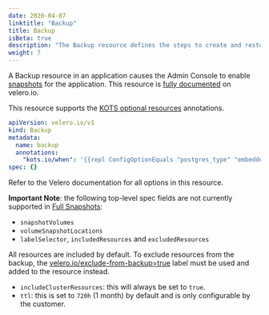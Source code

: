 ```yaml
---
date: 2020-04-07
linktitle: "Backup"
title: Backup
isBeta: true
description: "The Backup resource defines the steps to create and restore snapshots in the application"
weight: 7
---
```


A Backup resource in an application causes the Admin Console to enable [snapshots](/vendor/snapshots/overview/) for the application. 
This resource is [fully documented](https://velero.io/docs/v1.5/api-types/backup/) on velero.io.

This resource supports the [KOTS optional resources](/vendor/packaging/include-resources/) annotations.

```yaml
apiVersion: velero.io/v1
kind: Backup
metadata:
  name: backup
  annotations:
    "kots.io/when": '{{repl ConfigOptionEquals "postgres_type" "embedded_postgres" }}'
spec: {}
```

Refer to the Velero documentation for all options in this resource.

**Important Note**: the following top-level spec fields are not currently supported in [Full Snapshots](https://kots.io/kotsadm/snapshots/overview/#full-snapshots-recommended):

- `snapshotVolumes`
- `volumeSnapshotLocations`
- `labelSelector`, `includedResources` and `excludedResources`

All resources are included by default. To exclude resources from the backup, the [velero.io/exclude-from-backup=true](https://velero.io/docs/v1.5/resource-filtering/#veleroioexclude-from-backuptrue) label must be used and added to the resource instead.

- `includeClusterResources`: this will always be set to `true`.
- `ttl`: this is set to `720h` (1 month) by default and is only configurable by the customer.
